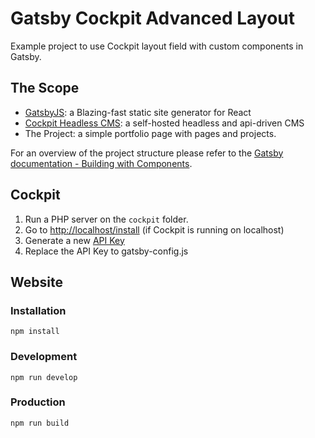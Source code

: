 # Gatsby Cockpit Advanced Layout

Example project to use Cockpit layout field with custom components in Gatsby.

## The Scope

- [GatsbyJS](https://www.gatsbyjs.org/): a Blazing-fast static site generator for React
- [Cockpit Headless CMS](https://getcockpit.com): a self-hosted headless and api-driven CMS
- The Project: a simple portfolio page with pages and projects.

For an overview of the project structure please refer to the [Gatsby documentation - Building with Components](https://www.gatsbyjs.org/docs/building-with-components/).

## Cockpit

1. Run a PHP server on the `cockpit` folder.
2. Go to [http://localhost/install](http://localhost/install) (if Cockpit is running on localhost)
3. Generate a new [API Key](https://getcockpit.com/documentation/api/token)
4. Replace the API Key to gatsby-config.js

## Website

### Installation

```
npm install
```

### Development

```
npm run develop
```

### Production

```
npm run build
```